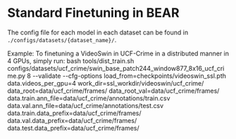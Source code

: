 # Standard Finetuning in BEAR

The config file for each model in each dataset can be found in `./configs/datasets/{dataset_name}/`.

Example:
To finetuning a VideoSwin in UCF-Crime in a distributed manner in 4 GPUs, simply run:
    bash tools/dist_train.sh configs/datasets/ucf_crime/swin_base_patch244_window877_8x16_ucf_crime.py 8 --validate --cfg-options load_from=checkpoints/videoswin_ssl.pth data.videos_per_gpu=4 work_dir=ssl_workdir/videoswin/ucf_crime/ data_root=data/ucf_crime/frames/ data_root_val=data/ucf_crime/frames/ data.train.ann_file=data/ucf_crime/annotations/train.csv data.val.ann_file=data/ucf_crime/annotations/test.csv data.train.data_prefix=data/ucf_crime/frames/ data.val.data_prefix=data/ucf_crime/frames/ data.test.data_prefix=data/ucf_crime/frames/ 

